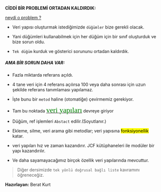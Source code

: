 **CİDDİ BİR PROBLEMİ ORTADAN KALDIRDIK:**

 <u> neydi o problem ?</u>

 * Veri yapısı oluşturmak istediğimizde `düğümler` bize gerekli olacak. 

 * Yani düğümleri kullanabilmek için her düğüm için bir sınıf oluşturduk ve bize sorun oldu.
 
 * `Tek düğüm` kurduk ve gösterici sorununu ortadan kaldırdık.
 
  <h5>AMA BİR SORUN DAHA VAR:</h5>

 * Fazla miktarda referans açıldı.
 
 * 4 tane veri için 4 referans açılırsa 100 veya daha sonrası için uzun şekilde referans tanımlaması
 yapılamaz.

 * İşte bunu bir `metod` haline (otomatiğe) çevirmemiz gerekiyor.
   
 * Tam bu noktada <u><font face="new times roman" size="5px" color="green">veri yapıları</font></u> devreye giriyor

 * Düğüm, ref işlemleri `Abstact` edilir.(Soyutlanır.)

 * Ekleme, silme, veri arama gibi metodlar; veri yapısına <mark>fonksiyonellik</mark> katar.

 * veri yapıları hız ve zaman kazandırır. JCF kütüphaneleri ile modüler bir yapı kazandırılır.

 * Ve daha sayamayacağımız birçok özellik veri yapılarında mevcuttur.

 > Diğer dersimizde `tek yönlü doğrusal bağlı liste` kavramını öğreneceğiz.

 **Hazırlayan:** Berat Kurt